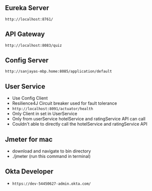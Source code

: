 ## Eureka Server
```http://localhost:8761/```

## API Gateway
```http://localhost:8083/quiz```

## Config Server
```http://sanjayas-mbp.home:8085/application/default```

## User Service
* Use Config Client
* Resilience4J Circuit breaker used for fault tolerance
* ```http://localhost:8091/actuator/health```
* Only Client in set in UserService
* Only from userService hotelService and ratingService API can call
* Couldn't able to directly call the hotelService and ratingService API

## Jmeter for mac
* download and navigate to bin directory
* ./jmeter (run this command in terminal)

## Okta Developer
* ```https://dev-54450627-admin.okta.com/```
